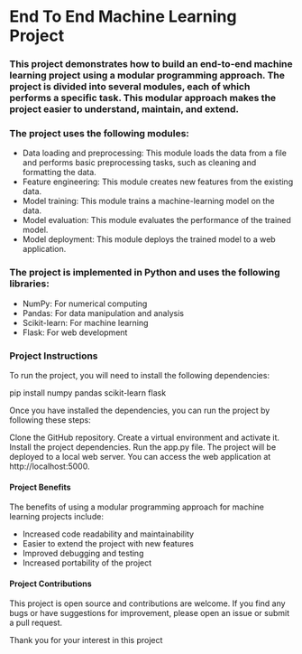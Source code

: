# End To End Machine Learning Project

### This project demonstrates how to build an end-to-end machine learning project using a modular programming approach. The project is divided into several modules, each of which performs a specific task. This modular approach makes the project easier to understand, maintain, and extend.

### The project uses the following modules:

* Data loading and preprocessing: This module loads the data from a file and performs basic preprocessing tasks, such as cleaning and formatting the data.
* Feature engineering: This module creates new features from the existing data.
* Model training: This module trains a machine-learning model on the data.
* Model evaluation: This module evaluates the performance of the trained model.
* Model deployment: This module deploys the trained model to a web application.

### The project is implemented in Python and uses the following libraries:

* NumPy: For numerical computing
* Pandas: For data manipulation and analysis
* Scikit-learn: For machine learning
* Flask: For web development

### Project Instructions

To run the project, you will need to install the following dependencies:

pip install numpy pandas scikit-learn flask

Once you have installed the dependencies, you can run the project by following these steps:

Clone the GitHub repository.
Create a virtual environment and activate it.
Install the project dependencies.
Run the app.py file.
The project will be deployed to a local web server. You can access the web application at http://localhost:5000.

#### Project Benefits

The benefits of using a modular programming approach for machine learning projects include:

* Increased code readability and maintainability
* Easier to extend the project with new features
* Improved debugging and testing
* Increased portability of the project

#### Project Contributions

This project is open source and contributions are welcome. If you find any bugs or have suggestions for improvement, please open an issue or submit a pull request.

Thank you for your interest in this project
